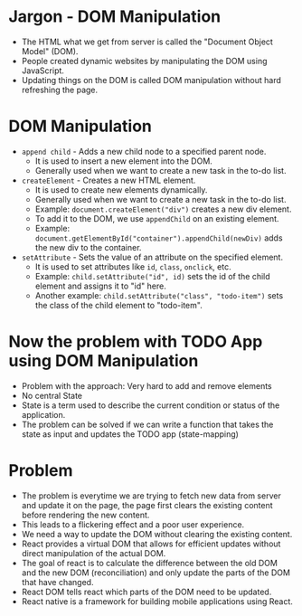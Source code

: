 # Jargon - DOM Manipulation
- The HTML what we get from server is called the "Document Object Model" (DOM).
- People created dynamic websites by manipulating the DOM using JavaScript.
- Updating things on the DOM is called DOM manipulation without hard refreshing the page.

# DOM Manipulation
- `append child` - Adds a new child node to a specified parent node.
  - It is used to insert a new element into the DOM.
  - Generally used when we want to create a new task in the to-do list.
- `createElement` - Creates a new HTML element.
  - It is used to create new elements dynamically.
  - Generally used when we want to create a new task in the to-do list.
  - Example: `document.createElement("div")` creates a new div element.
  - To add it to the DOM, we use `appendChild` on an existing element.
  - Example: `document.getElementById("container").appendChild(newDiv)` adds the new div to the container.
- `setAttribute` - Sets the value of an attribute on the specified element.
  - It is used to set attributes like `id`, `class`, `onclick`, etc.
  - Example: `child.setAttribute("id", id)` sets the id of the child element and assigns it to "id" here.
  - Another example: `child.setAttribute("class", "todo-item")` sets the class of the child element to "todo-item".

# Now the problem with TODO App using DOM Manipulation
- Problem with the approach: Very hard to add and remove elements
- No central State
- State is a term used to describe the current condition or status of the application.
- The problem can be solved if we can write a function that takes the state as input and updates the TODO app (state-mapping)

# Problem
- The problem is everytime we are trying to fetch new data from server and update it on the page, the page first clears the existing content before rendering the new content.
- This leads to a flickering effect and a poor user experience.
- We need a way to update the DOM without clearing the existing content.
- React provides a virtual DOM that allows for efficient updates without direct manipulation of the actual DOM.
- The goal of react is to calculate the difference between the old DOM and the new DOM (reconciliation) and only update the parts of the DOM that have changed.
- React DOM tells react which parts of the DOM need to be updated.
- React native is a framework for building mobile applications using React.
